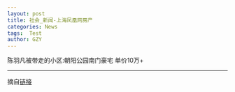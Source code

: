 ```yaml
---
layout: post
title: 社会_新闻-上海凤凰网房产
categories: News
tags:  Test
author: GZY
---
```


陈羽凡被带走的小区:朝阳公园南门豪宅 单价10万+

*****

摘自[链接](http://sh.house.ifeng.com/news/society/)